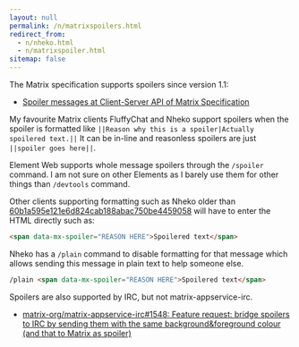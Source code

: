 ```yaml
---
layout: null
permalink: /n/matrixspoilers.html
redirect_from:
  - n/nheko.html
  - n/matrixspoiler.html
sitemap: false
---
```


The Matrix specification supports spoilers since version 1.1:

* [Spoiler messages at Client-Server API of Matrix Specification](https://spec.matrix.org/latest/client-server-api/#spoiler-messages)

My favourite Matrix clients FluffyChat and Nheko support spoilers when
the spoiler is formatted like `||Reason why this is a spoiler|Actually
spoilered text.||` It can be in-line and reasonless spoilers are just
`||spoiler goes here||`.

Element Web supports whole message spoilers through the `/spoiler` command.
I am not sure on other Elements as I barely use them for other things than
`/devtools` command.

Other clients supporting formatting such as Nheko older than [60b1a595e121e6d824cab188abac750be4459058](https://github.com/Nheko-Reborn/nheko/commit/60b1a595e121e6d824cab188abac750be4459058)
will have to enter the HTML directly such as:

```html
<span data-mx-spoiler="REASON HERE">Spoilered text</span>
```

Nheko has a `/plain` command to disable formatting  for that message which
allows sending this message in plain text to help someone else.

```html
/plain <span data-mx-spoiler="REASON HERE">Spoilered text</span>
```

Spoilers are also supported by IRC, but not matrix-appservice-irc.

* [matrix-org/matrix-appservice-irc#1548: Feature request: bridge spoilers to IRC by sending them with the same background&foreground colour (and that to Matrix as spoiler)](https://github.com/matrix-org/matrix-appservice-irc/issues/1548)
